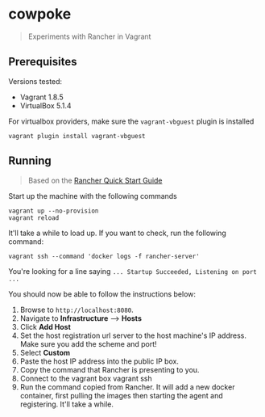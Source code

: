 # cowpoke

> Experiments with Rancher in Vagrant

## Prerequisites

Versions tested:

* Vagrant 1.8.5
* VirtualBox 5.1.4

For virtualbox providers, make sure the `vagrant-vbguest` plugin is installed

    vagrant plugin install vagrant-vbguest

## Running

> Based on the [Rancher Quick Start Guide][RQSG]

[RQSG]: http://docs.rancher.com/rancher/latest/en/quick-start-guide/

Start up the machine with the following commands

    vagrant up --no-provision
    vagrant reload

It'll take a while to load up. If you want to check, run the following command:

    vagrant ssh --command 'docker logs -f rancher-server'

You're looking for a line saying `... Startup Succeeded, Listening on port ...`

You should now be able to follow the instructions below:

1. Browse to `http://localhost:8080`.
2. Navigate to __Infrastructure__ &xrarr; __Hosts__
3. Click __Add Host__
4. Set the host registration url server to the host machine's IP address.
   Make sure you add the scheme and port!
5. Select __Custom__
6. Paste the host IP address into the public IP box.
7. Copy the command that Rancher is presenting to you.
8. Connect to the vagrant box
        vagrant ssh
9. Run the command copied from Rancher. It will add a new docker container,
   first pulling the images then starting the agent and registering.
   It'll take a while.
